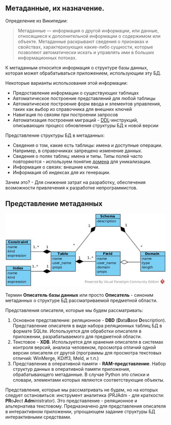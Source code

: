 ## Метаданные, их назначение.

Определение из Википедии:

> Метаданные — информация о другой информации, или данные, относящиеся к дополнительной информации о содержимом или объекте. Метаданные раскрывают сведения о признаках и свойствах, характеризующих какие-либо сущности, которые позволяют автоматически искать и управлять ими в больших информационных потоках.

К метаданным относится информация о структуре базы данных, которая может обрабатываться приложением, использующим эту БД.

Некоторые варианты использования этой информации:

* Предоставление информации о существующих таблицах
* Автоматическое построение представлений для любой таблицы
* Автоматическое построение форм ввода и элементов управления, таких как выбор из справочника для внешних ключей
* Навигация по связям при построении запросов
* Автоматизация построения миграций - [DDL](https://ru.wikipedia.org/wiki/DDL)-инструкций, описывающих процесс обновления структуры БД к новой версии

Представление структуры БД в метаданных:

* Сведения о том, какие есть таблицы: имена и доступные операции.
  Например, в справочниках запрещено изменение данных.
* Сведения о полях таблиц: имена и типы.
  Типы полей часто повторяются - используем понятие [домена](https://ru.wikipedia.org/wiki/Домен_(базы_данных)) для уникализации.
* Информация о связях: внешние ключи.
* Информация об индексах для их генерации.

Зачем это? - Для снижения затрат на разработку, обеспечения возможности привлечения к разработке непрограммистов.

## Представление метаданных

![UML-диаграмма](./dbd.jpg)

Термин **Описатель базы данных** или просто **Описатель** - синоним метаданных о структуре БД рассматриваемой предметной области.

Представления описателя, которые мы будем рассматривать:

1. Основное представление: реляционное - **DBD** (**D**ata**B**ase **D**escription).
   Представление описателя в виде набора реляционных таблиц БД в формате SQLite.
   Используется для обработки описателя в приложении, разрабатываемого для предметной области.
2. Текстовое - **XDB**.
   Используется для хранения описателя в системах контроля версий, анализа человеком, просмотра отличий одной версии описателя от другой (программы для просмотра текстовых отличий: WinMerge, KDiff3, Meld, и т.п.)
3. Представление в оперативной памяти - **RAM-представление**.
   Набор структур данных в оперативной памяти приложения, обрабатывающего метаданные. В случае Python это списки и словари, элементами которых являются соответствующие объекты.

Представления, которые мы рассматривать не будем, но на которых следует остановиться: инструмент аналитика (PRJAdm - для краткости: **PR**o**J**ect **Adm**inistrator).
Это представление - реляционное и альтернатива текстовому. Предназначено для представления описателя в интерактивном приложении, упрощающем задание структуры БД интерактивными средствами.
